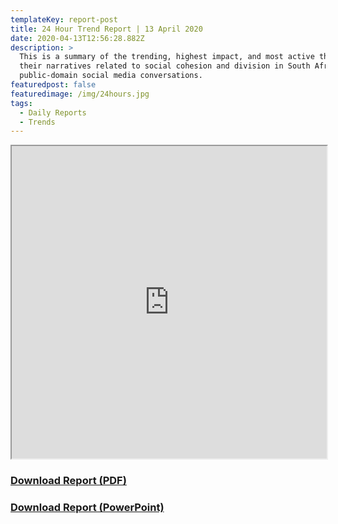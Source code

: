 ```yaml
---
templateKey: report-post
title: 24 Hour Trend Report | 13 April 2020
date: 2020-04-13T12:56:28.882Z
description: >
  This is a summary of the trending, highest impact, and most active themes and
  their narratives related to social cohesion and division in South African
  public-domain social media conversations.
featuredpost: false
featuredimage: /img/24hours.jpg
tags:
  - Daily Reports
  - Trends
---
```

<iframe src="https://drive.google.com/file/d/19mXuImiu5uq8sL69tHAdL43Nb8LMFqpB/preview" width="100%" height="500"></iframe>
<a href="https://drive.google.com/u/0/uc?id=19mXuImiu5uq8sL69tHAdL43Nb8LMFqpB&export=download" target="blank"><h3><strong>Download Report (PDF)</h3></strong></a><a href="https://docs.google.com/presentation/d/1jebOze9GktBbNQC6erfh53DP-ANr5YGwEYYxCnh-svs/edit?usp=sharing" target="blank"><h3><strong>Download Report (PowerPoint)</h3></strong></a>